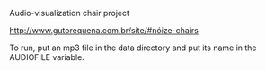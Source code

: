 Audio-visualization chair project

http://www.gutorequena.com.br/site/#nóize-chairs

To run, put an mp3 file in the data directory and put its name in the AUDIOFILE variable.
